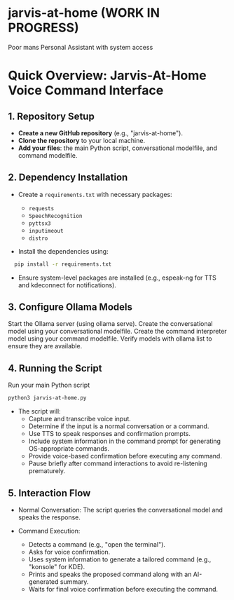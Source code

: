 # jarvis-at-home (WORK IN PROGRESS)
Poor mans Personal Assistant with system access

# Quick Overview: Jarvis-At-Home Voice Command Interface

## 1. Repository Setup
- **Create a new GitHub repository** (e.g., "jarvis-at-home").
- **Clone the repository** to your local machine.
- **Add your files**: the main Python script, conversational modelfile, and command modelfile.

## 2. Dependency Installation
- Create a `requirements.txt` with necessary packages:
  - `requests`
  - `SpeechRecognition`
  - `pyttsx3`
  - `inputimeout`
  - `distro`
    
- Install the dependencies using:

```bash
  pip install -r requirements.txt
```

- Ensure system-level packages are installed (e.g., espeak-ng for TTS and kdeconnect for notifications).

## 3. Configure Ollama Models
Start the Ollama server (using ollama serve).
Create the conversational model using your conversational modelfile.
Create the command interpreter model using your command modelfile.
Verify models with ollama list to ensure they are available.
## 4. Running the Script
Run your main Python script
```bash
python3 jarvis-at-home.py
```
- The script will:
  - Capture and transcribe voice input.
  - Determine if the input is a normal conversation or a command.
  - Use TTS to speak responses and confirmation prompts.
  - Include system information in the command prompt for generating OS-appropriate commands.
  - Provide voice-based confirmation before executing any command.
  - Pause briefly after command interactions to avoid re-listening prematurely.
## 5. Interaction Flow
- Normal Conversation:
The script queries the conversational model and speaks the response.

- Command Execution:
  - Detects a command (e.g., "open the terminal").
  - Asks for voice confirmation.
  - Uses system information to generate a tailored command (e.g., "konsole" for KDE).
  - Prints and speaks the proposed command along with an AI-generated summary.
  - Waits for final voice confirmation before executing the command.

